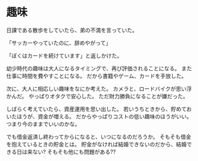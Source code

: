 # 趣味
日課である散歩をしていたら、弟の不満を言っていた。

「サッカーやっていたのに、辞めやがって」

「ぼくはカードを続けています」と返しかけた。

幼少時代の趣味は大人になるタイミングで、再び評価されることになる。
また仕事に時間を費やすことになる。
だから書籍やゲーム、カードを手放した。

次に、大人に相応しい趣味をなにか考えた。
カメラと、ロードバイクが思い浮かんだ。
やっぱりオタクで安心した。
ただ財力勝負になることが嫌だった。

しばらく考えていたら、資産運用を思い出した。
若いうちときから、貯めておいたほうが、資金が増える。
だからやっぱりコストの低い趣味のほうがいい。
つまり今のままでいいのかな。

でも借金返済し終わってからになると、いつになるのだろうか。
そもそも借金を抱えているときの貯金とは。
貯金がなければ結婚できないのだから、結婚できる日は来ない?
そもそも他にも問題がある??
